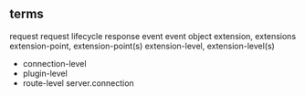 ## terms 

request
request lifecycle
response
event 
event object
extension, extensions
extension-point, extension-point(s)
extension-level, extension-level(s)
  - connection-level
  - plugin-level
  - route-level
server.connection
